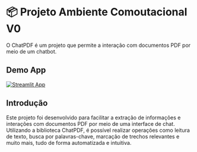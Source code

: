 # 📦 Projeto Ambiente Comoutacional V0

O ChatPDF é um projeto que permite a interação com documentos PDF por meio de um chatbot. 

## Demo App

[![Streamlit App](https://static.streamlit.io/badges/streamlit_badge_black_white.svg)](https://ml-model-builder-template.streamlit.app/)

## Introdução

Este projeto foi desenvolvido para facilitar a extração de informações e interações com documentos PDF por meio de uma interface de chat. Utilizando a biblioteca ChatPDF, é possível realizar operações como leitura de texto, busca por palavras-chave, marcação de trechos relevantes e muito mais, tudo de forma automatizada e intuitiva.
